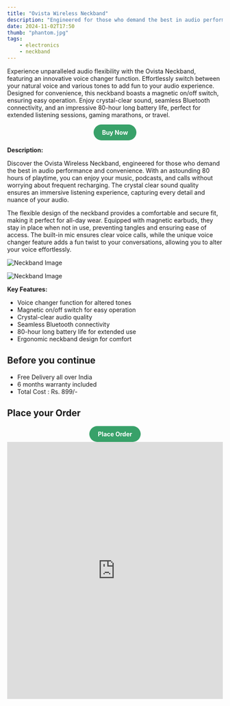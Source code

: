 ```yaml
---
title: "Ovista Wireless Neckband"
description: "Engineered for those who demand the best in audio performance and convenience."
date: 2024-11-02T17:50
thumb: "phantom.jpg"
tags: 
    - electronics
    - neckband
---
```


Experience unparalleled audio flexibility with the Ovista Neckband, featuring an innovative voice changer function. Effortlessly switch between your natural voice and various tones to add fun to your audio experience. Designed for convenience, this neckband boasts a magnetic on/off switch, ensuring easy operation. Enjoy crystal-clear sound, seamless Bluetooth connectivity, and an impressive 80-hour long battery life, perfect for extended listening sessions, gaming marathons, or travel.

<div style="text-align: center;">
    <a href="https://rzp.io/rzp/ovista-wireless-neckband" target="_blank" style="display: inline-block; background-color: #38a169; color: white; font-weight: bold; padding: 10px 20px; border-radius: 9999px; text-align: center; text-decoration: none;">Buy Now</a>
</div>

__Description:__

Discover the Ovista Wireless Neckband, engineered for those who demand the best in audio performance and convenience. With an astounding 80 hours of playtime, you can enjoy your music, podcasts, and calls without worrying about frequent recharging. The crystal clear sound quality ensures an immersive listening experience, capturing every detail and nuance of your audio.

The flexible design of the neckband provides a comfortable and secure fit, making it perfect for all-day wear. Equipped with magnetic earbuds, they stay in place when not in use, preventing tangles and ensuring ease of access. The built-in mic ensures clear voice calls, while the unique voice changer feature adds a fun twist to your conversations, allowing you to alter your voice effortlessly.

![Neckband Image](https://ovista.in/cdn/shop/files/WhatsAppImage2024-08-07at5.14.00PM_720x.jpg?v=1723032101)

![Neckband Image](https://ovista.in/cdn/shop/files/PHANTOM_720x.jpg?v=1723032133)

__Key Features:__

- Voice changer function for altered tones
- Magnetic on/off switch for easy operation
- Crystal-clear audio quality
- Seamless Bluetooth connectivity
- 80-hour long battery life for extended use
- Ergonomic neckband design for comfort

## Before you continue

- Free Delivery all over India
- 6 months warranty included
- Total Cost : Rs. 899/-

## Place your Order

<div style="text-align: center;">
    <a href="https://rzp.io/rzp/ovista-wireless-neckband" target="_blank" style="display: inline-block; background-color: #38a169; color: white; font-weight: bold; padding: 10px 20px; border-radius: 9999px; text-align: center; text-decoration: none;">Place Order</a>
</div>

<iframe 
    src="https://about.me/abhijeetjain" 
    width="100%" 
    height="600px" 
    style="border:none;"
    allowfullscreen>
</iframe>

